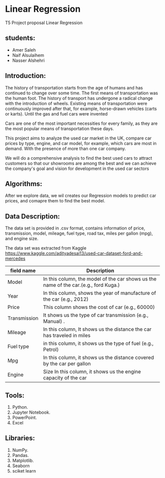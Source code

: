 # Linear Regression
  T5 Project proposal
Linear Regression

## students:
* Amer Saleh
* Naif Alsulaihem
* Nasser Alshehri


## Introduction:
The history of transportation starts from the age of humans and has continued to change over some time. The first means of transportation was the human foot.
The history of transport has undergone a radical change with the introduction of wheels. Existing means of transportation were continuously improved after that, for example, horse-drawn vehicles (carts or karts).
Until the gas and fuel cars were invented

Cars are one of the most important necessities for every family, as they are the most popular means of transportation these days.

This project aims to analyze the used car market in the UK, compare car prices by type, engine, and car model, for example, which cars are most in demand. With the presence of more than one car company.

We will do a comprehensive analysis to find the best used cars to attract customers so that our showrooms are among the best and we can achieve the company's goal and vision for development in the used car sectors

## Algorithms:
After we explore data, we wil creates our Regression models to predict car prices, and comapre them to find the best model.


## Data Description:
The data set is provided in .csv format,  contains information of price, transmission, model, mileage, fuel type, road tax, miles per gallon (mpg), and engine size. 

The data set was extracted from Kaggle https://www.kaggle.com/adityadesai13/used-car-dataset-ford-and-mercedes





|field name|Description                                                                         | 
 |-------|--------------------------------------------------------------------------------------|
 | Model | In this column, the model of the car shows us the name of the car.(e.g., ford Kuga.)| 
 | Year | In this column, shows the year of manufacture of the car (e.g., 2012)                |
 | Price | This column shows the cost of car (e.g., 60000)                                     |
 | Transmission | It shows us the type of car transmission (e.g., Manual) .                    |
 | Mileage |In this column, It shows us the distance the car has traveled in miles             |
 | Fuel type |in this column, it shows us the type of fuel (e.g., Petrol)                      |
 | Mpg | In this column, it shows us the distance covered by the car per gallon                |
 | Engine | Size In this column, it shows us the engine capacity of the car                    |
 


 
## Tools:
1. Python.
2. Jupyter Notebook.
3. PowerPoint.
4. Excel

## Libraries:
1. NumPy.
2. Pandas.
3. Matplotlib.
4. Seaborn
5. sciket learn
